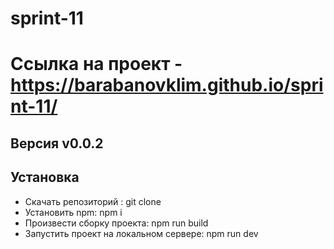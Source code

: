 # sprint-11

# Ссылка на проект - https://barabanovklim.github.io/sprint-11/ 

## Версия v0.0.2

## Установка
* Скачать репозиторий : git clone 
* Установить npm: npm i
* Произвести сборку проекта: npm run build
* Запустить проект на локальном сервере: npm run dev
